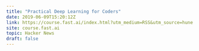 ```yaml
---
title: "Practical Deep Learning for Coders"
date: 2019-06-09T15:20:12Z
link: https://course.fast.ai/index.html?utm_medium=RSS&utm_source=hune
site: course.fast.ai
topic: Hacker News
draft: false
---
```


